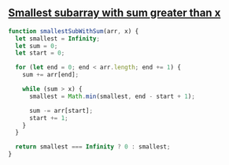 ## [Smallest subarray with sum greater than x](https://www.geeksforgeeks.org/problems/smallest-subarray-with-sum-greater-than-x5651/1?itm_source=geeksforgeeks&itm_medium=article&itm_campaign=practice_card)

```js
function smallestSubWithSum(arr, x) {
  let smallest = Infinity;
  let sum = 0;
  let start = 0;

  for (let end = 0; end < arr.length; end += 1) {
    sum += arr[end];

    while (sum > x) {
      smallest = Math.min(smallest, end - start + 1);

      sum -= arr[start];
      start += 1;
    }
  }

  return smallest === Infinity ? 0 : smallest;
}
```
